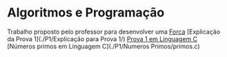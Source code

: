 # Algoritmos e Programação

Trabalho proposto pelo professor para desenvolver uma [Forca](./Forca/)
[Explicação da Prova 1](./P1/Explicação para Prova 1/)
[Prova 1 em Linguagem C](./P1/p1.c)
[Números primos em Linguagem C](./P1/Numeros Primos/primos.c)
